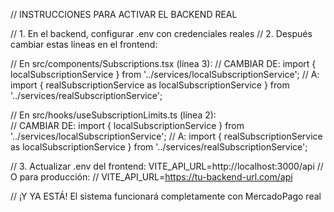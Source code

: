 // INSTRUCCIONES PARA ACTIVAR EL BACKEND REAL

// 1. En el backend, configurar .env con credenciales reales
// 2. Después cambiar estas líneas en el frontend:

// En src/components/Subscriptions.tsx (línea 3):
// CAMBIAR DE:
import { localSubscriptionService } from '../services/localSubscriptionService';
// A:
import { realSubscriptionService as localSubscriptionService } from '../services/realSubscriptionService';

// En src/hooks/useSubscriptionLimits.ts (línea 2):  
// CAMBIAR DE:
import { localSubscriptionService } from '../services/localSubscriptionService';
// A:
import { realSubscriptionService as localSubscriptionService } from '../services/realSubscriptionService';

// 3. Actualizar .env del frontend:
VITE_API_URL=http://localhost:3000/api
// O para producción:
// VITE_API_URL=https://tu-backend-url.com/api

// ¡Y YA ESTÁ! El sistema funcionará completamente con MercadoPago real
